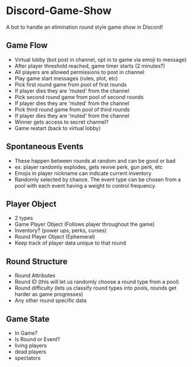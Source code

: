 # Discord-Game-Show
A bot to handle an elimination round style game show in Discord!



## Game Flow 

* Virtual lobby (bot post in channel, opt in to game via emoji to message)
* After player threshold reached, game timer starts (2 minutes?)
* All players are allowed permissions to post in channel
* Play game start messages (rules, plot, etc)
* Pick first round game from pool of first rounds
* If player dies they are 'muted' from the channel
* Pick second round game from pool of second rounds
* If player dies they are 'muted' from the channel
* Pick third round game from pool of third rounds
* If player dies they are 'muted' from the channel
* Winner gets access to secret channel?
* Game restart (back to virtual lobby)


## Spontaneous Events 

* These happen between rounds at random and can be good or bad
* ex. player randomly explodes, gets revive perk, gun perk, etc
* Emojis in player nickname can indicate current inventory      
* Randomly selected by chance. The event type can be chosen from a pool with each event having a weight to control frequency.


## Player Object

* 2 types
* Game Player Object (Follows player throughout the game)
* Inventory? (power ups, perks, curses)
* Round Player Object (Ephemeral)
* Keep track of player data unique to that round 


## Round Structure

* Round Attributes
* Round ID (this will let us randomly choose a round type from a pool)
* Round difficulty (lets us classify round types into pools, rounds get harder as game progresses)
* Any other round specific data


## Game State

* In Game?
* Is Round or Event?
* living players
* dead players
* spectators
